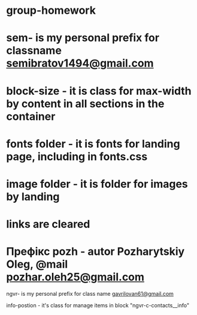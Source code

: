 # group-homework

# sem- is my personal prefix for classname semibratov1494@gmail.com

# block-size - it is class for max-width by content in all sections in the container

# fonts folder - it is fonts for landing page, including in fonts.css

# image folder - it is folder for images by landing

# links are cleared
# Префікс pozh - autor Pozharytskiy Oleg, @mail pozhar.oleh25@gmail.com

ngvr- is my personal prefix for class name gavrilovan61@gmail.com

info-postion - it's class for manage items in block "ngvr-c-contacts\_\_info"
